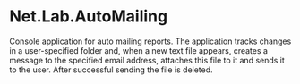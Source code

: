 # Net.Lab.AutoMailing

Console application for auto mailing reports.
The application tracks changes in a user-specified folder and, when a new text file appears, creates a message to the specified email address, attaches this file to it and sends it to the user. After successful sending the file is deleted.
